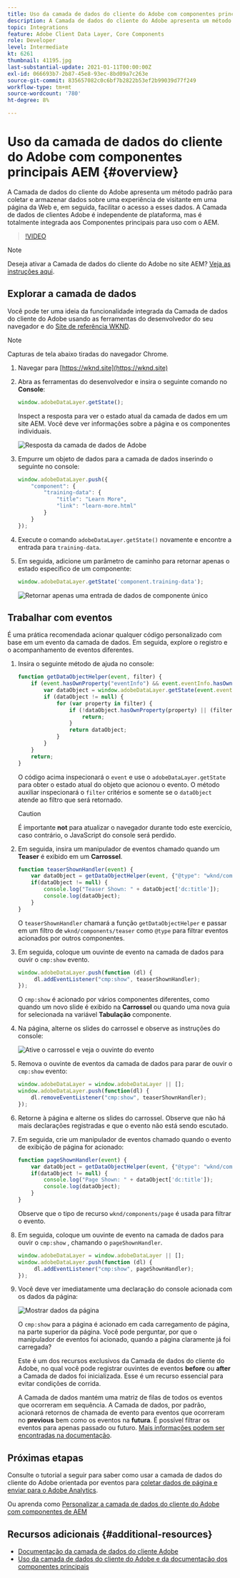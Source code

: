 ```yaml
---
title: Uso da camada de dados do cliente do Adobe com componentes principais AEM
description: A Camada de dados do cliente do Adobe apresenta um método padrão para coletar e armazenar dados sobre uma experiência de visitante em uma página da Web e, em seguida, facilitar o acesso a esses dados. A Camada de dados de clientes Adobe é independente de plataforma, mas é totalmente integrada aos Componentes principais para uso com o AEM.
topic: Integrations
feature: Adobe Client Data Layer, Core Components
role: Developer
level: Intermediate
kt: 6261
thumbnail: 41195.jpg
last-substantial-update: 2021-01-11T00:00:00Z
exl-id: 066693b7-2b87-45e8-93ec-8bd09a7c263e
source-git-commit: 835657082c0c6bf7b2822b53ef2b99039d77f249
workflow-type: tm+mt
source-wordcount: '780'
ht-degree: 8%

---
```


# Uso da camada de dados do cliente do Adobe com componentes principais AEM {#overview}

A Camada de dados do cliente do Adobe apresenta um método padrão para coletar e armazenar dados sobre uma experiência de visitante em uma página da Web e, em seguida, facilitar o acesso a esses dados. A Camada de dados de clientes Adobe é independente de plataforma, mas é totalmente integrada aos Componentes principais para uso com o AEM.

>[!VIDEO](https://video.tv.adobe.com/v/41195?quality=12&learn=on)

>[!NOTE]
>
> Deseja ativar a Camada de dados do cliente do Adobe no site AEM? [Veja as instruções aqui](https://experienceleague.adobe.com/docs/experience-manager-core-components/using/developing/data-layer/overview.html#installation-activation).

## Explorar a camada de dados

Você pode ter uma ideia da funcionalidade integrada da Camada de dados do cliente do Adobe usando as ferramentas do desenvolvedor do seu navegador e do [Site de referência WKND](https://wknd.site/).

>[!NOTE]
>
> Capturas de tela abaixo tiradas do navegador Chrome.

1. Navegar para [https://wknd.site](https://wknd.site)
1. Abra as ferramentas do desenvolvedor e insira o seguinte comando no **Console**:

   ```js
   window.adobeDataLayer.getState();
   ```

   Inspect a resposta para ver o estado atual da camada de dados em um site AEM. Você deve ver informações sobre a página e os componentes individuais.

   ![Resposta da camada de dados de Adobe](assets/data-layer-state-response.png)

1. Empurre um objeto de dados para a camada de dados inserindo o seguinte no console:

   ```js
   window.adobeDataLayer.push({
       "component": {
           "training-data": {
               "title": "Learn More",
               "link": "learn-more.html"
           }
       }
   });
   ```

1. Execute o comando `adobeDataLayer.getState()` novamente e encontre a entrada para `training-data`.
1. Em seguida, adicione um parâmetro de caminho para retornar apenas o estado específico de um componente:

   ```js
   window.adobeDataLayer.getState('component.training-data');
   ```

   ![Retornar apenas uma entrada de dados de componente único](assets/return-just-single-component.png)

## Trabalhar com eventos

É uma prática recomendada acionar qualquer código personalizado com base em um evento da camada de dados. Em seguida, explore o registro e o acompanhamento de eventos diferentes.

1. Insira o seguinte método de ajuda no console:

   ```js
   function getDataObjectHelper(event, filter) {
       if (event.hasOwnProperty("eventInfo") && event.eventInfo.hasOwnProperty("path")) {
           var dataObject = window.adobeDataLayer.getState(event.eventInfo.path);
           if (dataObject != null) {
               for (var property in filter) {
                   if (!dataObject.hasOwnProperty(property) || (filter[property] !== null && filter[property] !== dataObject[property])) {
                       return;
                   }
                   return dataObject;
               }
           }
       }
       return;
   }
   ```

   O código acima inspecionará o `event` e use o `adobeDataLayer.getState` para obter o estado atual do objeto que acionou o evento. O método auxiliar inspecionará o `filter` critérios e somente se o `dataObject` atende ao filtro que será retornado.

   >[!CAUTION]
   >
   > É importante **not** para atualizar o navegador durante todo este exercício, caso contrário, o JavaScript do console será perdido.

1. Em seguida, insira um manipulador de eventos chamado quando um **Teaser** é exibido em um **Carrossel**.

   ```js
   function teaserShownHandler(event) {
       var dataObject = getDataObjectHelper(event, {"@type": "wknd/components/teaser"});
       if(dataObject != null) {
           console.log("Teaser Shown: " + dataObject['dc:title']);
           console.log(dataObject);
       }
   }
   ```

   O `teaserShownHandler` chamará a função `getDataObjectHelper` e passar em um filtro de `wknd/components/teaser` como `@type` para filtrar eventos acionados por outros componentes.

1. Em seguida, coloque um ouvinte de evento na camada de dados para ouvir o `cmp:show` evento.

   ```js
   window.adobeDataLayer.push(function (dl) {
        dl.addEventListener("cmp:show", teaserShownHandler);
   });
   ```

   O `cmp:show` é acionado por vários componentes diferentes, como quando um novo slide é exibido na **Carrossel** ou quando uma nova guia for selecionada na variável **Tabulação** componente.

1. Na página, alterne os slides do carrossel e observe as instruções do console:

   ![Ative o carrossel e veja o ouvinte do evento](assets/teaser-console-slides.png)

1. Remova o ouvinte de eventos da camada de dados para parar de ouvir o `cmp:show` evento:

   ```js
   window.adobeDataLayer = window.adobeDataLayer || [];
   window.adobeDataLayer.push(function(dl) {
       dl.removeEventListener("cmp:show", teaserShownHandler);
   });
   ```

1. Retorne à página e alterne os slides do carrossel. Observe que não há mais declarações registradas e que o evento não está sendo escutado.

1. Em seguida, crie um manipulador de eventos chamado quando o evento de exibição de página for acionado:

   ```js
   function pageShownHandler(event) {
       var dataObject = getDataObjectHelper(event, {"@type": "wknd/components/page"});
       if(dataObject != null) {
           console.log("Page Shown: " + dataObject['dc:title']);
           console.log(dataObject);
       }
   }
   ```

   Observe que o tipo de recurso `wknd/components/page` é usada para filtrar o evento.

1. Em seguida, coloque um ouvinte de evento na camada de dados para ouvir o `cmp:show` , chamando o `pageShownHandler`.

   ```js
   window.adobeDataLayer = window.adobeDataLayer || [];
   window.adobeDataLayer.push(function (dl) {
        dl.addEventListener("cmp:show", pageShownHandler);
   });
   ```

1. Você deve ver imediatamente uma declaração do console acionada com os dados da página:

   ![Mostrar dados da página](assets/page-show-console-data.png)

   O `cmp:show` para a página é acionado em cada carregamento de página, na parte superior da página. Você pode perguntar, por que o manipulador de eventos foi acionado, quando a página claramente já foi carregada?

   Este é um dos recursos exclusivos da Camada de dados do cliente do Adobe, no qual você pode registrar ouvintes de eventos **before** ou **after** a Camada de dados foi inicializada. Esse é um recurso essencial para evitar condições de corrida.

   A Camada de dados mantém uma matriz de filas de todos os eventos que ocorreram em sequência. A Camada de dados, por padrão, acionará retornos de chamada de evento para eventos que ocorreram no **previous** bem como os eventos na **futura**. É possível filtrar os eventos para apenas passado ou futuro. [Mais informações podem ser encontradas na documentação](https://github.com/adobe/adobe-client-data-layer/wiki#addeventlistener).


## Próximas etapas

Consulte o tutorial a seguir para saber como usar a camada de dados do cliente do Adobe orientada por eventos para [coletar dados de página e enviar para o Adobe Analytics](../analytics/collect-data-analytics.md).

Ou aprenda como [Personalizar a camada de dados do cliente do Adobe com componentes de AEM](./data-layer-customize.md)


## Recursos adicionais {#additional-resources}

* [Documentação da camada de dados do cliente Adobe](https://github.com/adobe/adobe-client-data-layer/wiki)
* [Uso da camada de dados do cliente do Adobe e da documentação dos componentes principais](https://experienceleague.adobe.com/docs/experience-manager-core-components/using/developing/data-layer/overview.html)
